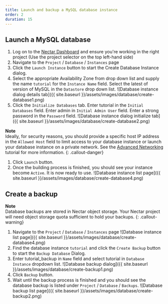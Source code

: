 ```yaml
---
title: Launch and backup a MySQL database instance
order: 2
duration: 15
---
```


## Launch a MySQL database

1. Log on to the [Nectar Dashboard](https://dashboard.rc.nectar.org.au) and ensure you're working in the right project (Use the project selector on the top left-hand side)
1. Navigate to the `Project` / `Database` / `Instances` page
1. Click the `Launch Instance` button to start the Create Database Instance dialog.
1. Select the appropriate Availability Zone from drop down list and supply the name `tutorial` for the `Instance Name` field. Select the latest of version of MySQL in the `Datastore` drop down list.
![Database instance dialog details tab]({{ site.baseurl }}/assets/images/database/create-database1.png)
1. Click the `Initialize Databases` tab. Enter tutorial in the `Initial Databases` field. Enter admin in `Initial Admin User` field. Enter a strong password in the `Password` field.
![Database instance dialog initialize tab]({{ site.baseurl }}/assets/images/database/create-database2.png)

**Note**  
Ideally, for security reasons, you should provide a specific host IP address in
the `Allowed Host` field to limit access to your database instance or launch
your database instance on a private network. See the
[Advanced Networking]({{site.baseurl}}/advanced-networking)
tutorial for more information.
{: .callout-danger}

1. Click `Launch` button.
1. Once the building process is finished, you should see your instance become `Active`. It is now ready to use.
![Database instance list page]({{ site.baseurl }}/assets/images/database/create-database4.png)

## Create a backup

**Note**  
Database backups are stored in Nectar object storage.  Your Nectar project will need object storage quota sufficient to hold your backups.
{: .callout-warning}

1. Navigate to the `Project` / `Database` / `Instances` page
![Database instance list page]({{ site.baseurl }}/assets/images/database/create-database4.png)
1. Find the database instance `tutorial` and click the `Create Backup` button to start the `Backup Database` Dialog.
1. Enter tutorial_backup in `Name` field and select tutorial in `Database Instance` dropdown list.
![Database backup dialog]({{ site.baseurl }}/assets/images/database/create-backup1.png)
1. Click `Backup` button.
1. Wait until the backup process is finished and you should see the database backup is listed under `Project` / `Database` / `Backups`.
![Database backup list page]({{ site.baseurl }}/assets/images/database/create-backup2.png)
